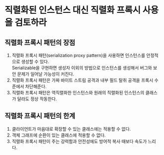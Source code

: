 # 직렬화된 인스턴스 대신 직렬화 프록시 사용을 검토하라
## 직렬화 프록시 패턴의 장점
1. 직렬화 프록시 패턴(serialization proxy pattern)을 사용하면 인스턴스를 안정적으로 생성할 수 있다.<br>
Serializable을 구현하면 생성자 이외의 방법으로 인스턴스를 생성해서 버그와 보안 문제가 일어날 가능성이 커진다. 
2. 직렬화 프록시 패턴은 가짜 바이트 스트림 공격과 내부 필드 탈취 공격을 프록시 수준에서 차단해준다.
3. 직렬화 프록시 패턴은 역직렬화한 인스턴스와 원래의 직렬화된 인스턴스의 클래스가 달라도 정상 작동한다. 

## 직렬화 프록시 패턴의 한계
1. 클라이언트가 마음대로 확장할 수 있는 클래스에는 적용할 수 없다. 
2. 객체 그래프에 순환이 있는 클래스에 적용할 수 없다. 
3. 직렬화 프록시 패턴이 주는 강력함과 안전성에도 방어적 복사 때보다 속도가 느리다.